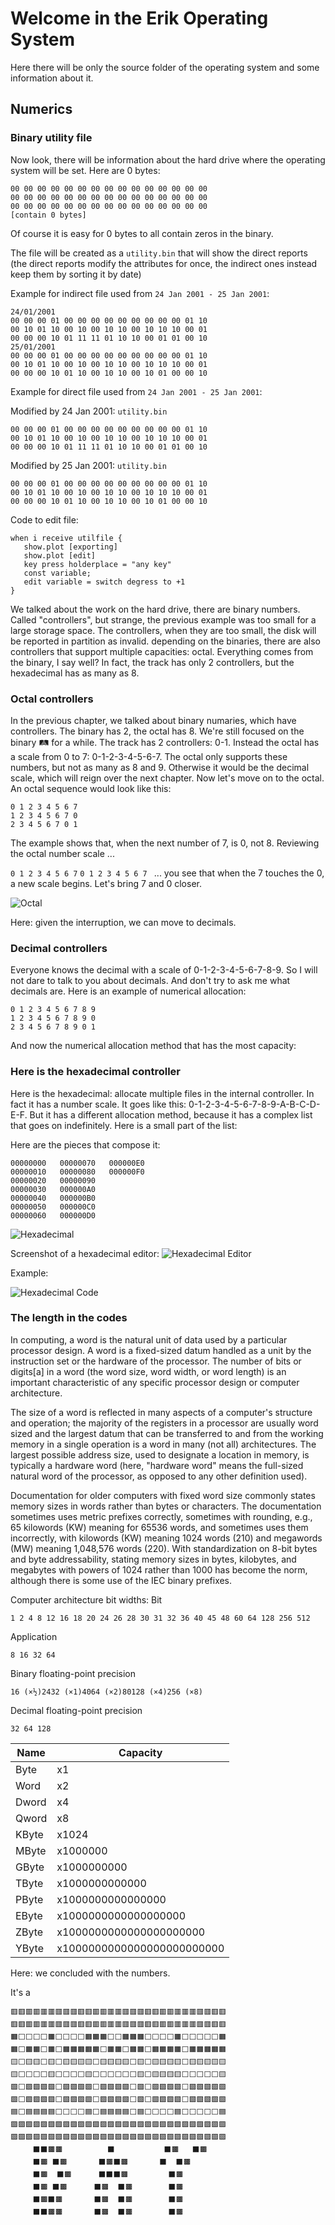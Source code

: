 # Welcome in the Erik Operating System
Here there will be only the source folder of the operating system and some information about it.

## Numerics
### Binary utility file

Now look, there will be information about the hard drive where the operating system will be set. Here are 0 bytes:
```
00 00 00 00 00 00 00 00 00 00 00 00 00 00 00 
00 00 00 00 00 00 00 00 00 00 00 00 00 00 00 
00 00 00 00 00 00 00 00 00 00 00 00 00 00 00 
[contain 0 bytes]
```
Of course it is easy for 0 bytes to all contain zeros in the binary.

The file will be created as a `utility.bin` that will show the direct reports (the direct reports modify the attributes for once, the indirect ones instead keep them by sorting it by date)

Example for indirect file used from `24 Jan 2001 - 25 Jan 2001`:
```
24/01/2001
00 00 00 01 00 00 00 00 00 00 00 00 00 01 10 
00 10 01 10 00 10 00 10 10 00 10 10 10 00 01 
00 00 00 10 01 11 11 01 10 10 00 01 01 00 10 
25/01/2001
00 00 00 01 00 00 00 00 00 00 00 00 00 01 10 
00 10 01 10 00 10 00 10 10 00 10 10 10 00 01 
00 00 00 10 01 10 00 10 10 00 10 01 00 00 10
```

Example for direct file used from `24 Jan 2001 - 25 Jan 2001`:

Modified by 24 Jan 2001: 
`utility.bin`
```
00 00 00 01 00 00 00 00 00 00 00 00 00 01 10 
00 10 01 10 00 10 00 10 10 00 10 10 10 00 01 
00 00 00 10 01 11 11 01 10 10 00 01 01 00 10 
```

Modified by 25 Jan 2001: 
`utility.bin`
```
00 00 00 01 00 00 00 00 00 00 00 00 00 01 10 
00 10 01 10 00 10 00 10 10 00 10 10 10 00 01 
00 00 00 10 01 10 00 10 10 00 10 01 00 00 10
```

Code to edit file:
```
when i receive utilfile {
   show.plot [exporting]
   show.plot [edit]
   key press holderplace = "any key"
   const variable;
   edit variable = switch degress to +1
}
```
We talked about the work on the hard drive, there are binary numbers. Called "controllers", but strange, the previous example was too small for a large storage space. The controllers, when they are too small, the disk will be reported in partition as invalid. depending on the binaries, there are also controllers that support multiple capacities: octal. Everything comes from the binary, I say well? In fact, the track has only 2 controllers, but the hexadecimal has as many as 8. 

### Octal controllers
In the previous chapter, we talked about binary numaries, which have controllers. The binary has 2, the octal has 8. We're still focused on the binary 🛤️ for a while.
The track has 2 controllers: 0-1. Instead the octal has a scale from 0 to 7: 0-1-2-3-4-5-6-7. The octal only supports these numbers, but not as many as 8 and 9. Otherwise it would be the decimal scale, which will reign over the next chapter. Now let's move on to the octal. An octal sequence would look like this:
```
0 1 2 3 4 5 6 7
1 2 3 4 5 6 7 0
2 3 4 5 6 7 0 1
```
The example shows that, when the next number of 7, is 0, not 8. Reviewing the octal number scale ...

` 0 1 2 3 4 5 6 7 ` `0 1 2 3 4 5 6 7 `
... you see that when the 7 touches the 0, a new scale begins. Let's bring 7 and 0 closer.

![Octal](https://i.postimg.cc/RCXndBbq/octal.jpg)

Here: given the interruption, we can move to decimals.

### Decimal controllers
Everyone knows the decimal with a scale of 0-1-2-3-4-5-6-7-8-9. So I will not dare to talk to you about decimals. And don't try to ask me what decimals are. Here is an example of numerical allocation:
```
0 1 2 3 4 5 6 7 8 9
1 2 3 4 5 6 7 8 9 0
2 3 4 5 6 7 8 9 0 1
```

And now the numerical allocation method that has the most capacity:

### Here is the hexadecimal controller
Here is the hexadecimal: allocate multiple files in the internal controller. In fact it has a number scale. It goes like this: 0-1-2-3-4-5-6-7-8-9-A-B-C-D-E-F. But it has a different allocation method, because it has a complex list that goes on indefinitely. Here is a small part of the list:

Here are the pieces that compose it:
```
00000000   00000070   000000E0
00000010   00000080   000000F0
00000020   00000090
00000030   000000A0
00000040   000000B0
00000050   000000C0
00000060   000000D0
```
![Hexadecimal](https://i.postimg.cc/52yX1NqC/hexyy-2.png)

Screenshot of a hexadecimal editor:
![Hexadecimal Editor](https://i.postimg.cc/vHHKQp1n/hexeditor-hexyy.png)

Example:

![Hexadecimal Code](https://i.postimg.cc/br3pZkH9/hex-example.png)


### The length in the codes

In computing, a word is the natural unit of data used by a particular processor design. A word is a fixed-sized datum handled as a unit by the instruction set or the hardware of the processor. The number of bits or digits[a] in a word (the word size, word width, or word length) is an important characteristic of any specific processor design or computer architecture.

The size of a word is reflected in many aspects of a computer's structure and operation; the majority of the registers in a processor are usually word sized and the largest datum that can be transferred to and from the working memory in a single operation is a word in many (not all) architectures. The largest possible address size, used to designate a location in memory, is typically a hardware word (here, "hardware word" means the full-sized natural word of the processor, as opposed to any other definition used).

Documentation for older computers with fixed word size commonly states memory sizes in words rather than bytes or characters. The documentation sometimes uses metric prefixes correctly, sometimes with rounding, e.g., 65 kilowords (KW) meaning for 65536 words, and sometimes uses them incorrectly, with kilowords (KW) meaning 1024 words (210) and megawords (MW) meaning 1,048,576 words (220). With standardization on 8-bit bytes and byte addressability, stating memory sizes in bytes, kilobytes, and megabytes with powers of 1024 rather than 1000 has become the norm, although there is some use of the IEC binary prefixes.

Computer architecture bit widths: Bit
```
1 2 4 8 12 16 18 20 24 26 28 30 31 32 36 40 45 48 60 64 128 256 512
```

Application
```
8 16 32 64
```

Binary floating-point precision
```
16 (×½)2432 (×1)4064 (×2)80128 (×4)256 (×8)
```

Decimal floating-point precision
```
32 64 128
```

Name      | Capacity
--------- | ------
Byte      | x1
Word      | x2
Dword     | x4
Qword     | x8
KByte     | x1024
MByte     | x1000000
GByte     | x1000000000
TByte     | x1000000000000
PByte     | x1000000000000000
EByte     | x1000000000000000000
ZByte     | x1000000000000000000000
YByte     | x1000000000000000000000000


Here: we concluded with the numbers.

It's a
```
🟥🟥🟥🟥🟥🟥🟥🟥🟥🟥🟥🟥🟥🟥🟥🟥🟥🟥🟥🟥🟥🟥🟥🟥🟥🟥🟥🟥🟥
🟥🟥🟥🟥🟥🟥🟥🟥🟥🟥🟥🟥🟥🟥🟥🟥🟥🟥🟥🟥🟥🟥🟥🟥🟥🟥🟥🟥🟥
🟧⬜️⬜️⬜️⬜️🟧⬜️⬜️⬜️⬜️🟧🟧🟧⬜️⬜️🟧🟧🟧⬜️⬜️⬜️⬜️🟧⬜️⬜️⬜️⬜️⬜️🟧
🟧⬜️🟧🟧⬜️🟧⬜️🟧🟧🟧🟧🟧⬜️🟧🟧⬜️🟧🟧⬜️🟧🟧🟧🟧⬜️🟧🟧🟧🟧🟧
🟨⬜️🟨🟨⬜️🟨⬜️🟨🟨🟨🟨⬜️🟨🟨🟨🟨⬜️🟨⬜️🟨🟨🟨🟨⬜️🟨🟨🟨🟨🟨
🟨⬜️⬜️⬜️⬜️🟨⬜️⬜️⬜️⬜️🟨⬜️⬜️⬜️⬜️⬜️⬜️🟨⬜️🟨🟨🟨🟨⬜️⬜️⬜️⬜️⬜️🟨
🟩⬜️🟩🟩🟩🟩⬜️🟩🟩🟩🟩⬜️🟩🟩🟩🟩⬜️🟩⬜️🟩🟩🟩🟩⬜️🟩🟩🟩🟩🟩
🟩⬜️🟩🟩🟩🟩⬜️🟩🟩🟩🟩⬜️🟩🟩🟩🟩⬜️🟩⬜️🟩🟩🟩🟩⬜️🟩🟩🟩🟩🟩
🟦⬜️🟦🟦🟦🟦⬜⬜️⬜️⬜️🟦⬜️🟦🟦🟦🟦⬜️🟦⬜️⬜️⬜️⬜️🟦⬜️⬜️⬜️⬜️⬜️🟦
🟪🟪🟪🟪🟪🟪🟪🟪🟪🟪🟪🟪🟪🟪🟪🟪🟪🟪🟪🟪🟪🟪🟪🟪🟪🟪🟪🟪🟪
🟪🟪🟪🟪🟪🟪🟪🟪🟪🟪🟪🟪🟪🟪🟪🟪🟪🟪🟪🟪🟪🟪🟪🟪🟪🟪🟪🟪🟪
     ⬛️⬛️🟫🟫          ⬛️           ⬛️🟫   ⬛️🟫                     
     ⬛️🟫 ⬛️🟫       ⬛️🟫⬛️🟫       ⬛️  ⬛️🟫                       
     ⬛️🟫  ⬛️🟫      ⬛️⬛️⬛️🟫         ⬛️🟫                         
     ⬛️🟫 ⬛️🟫      ⬛️🟫  ⬛️🟫        ⬛️🟫                         
     ⬛️🟫⬛️🟫       ⬛️🟫  ⬛️🟫        ⬛️🟫                         
     ⬛️⬛️🟫🟫       ⬛️🟫  ⬛️🟫        ⬛️🟫                         
```
